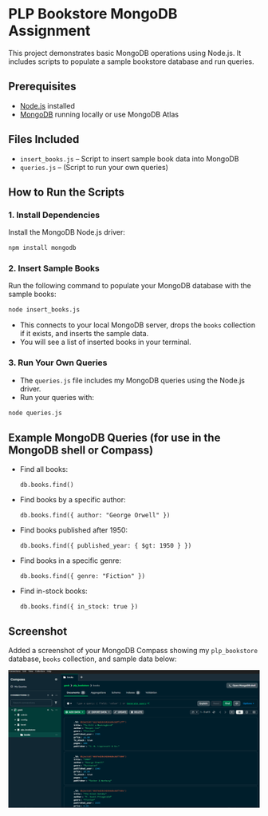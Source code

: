 # PLP Bookstore MongoDB Assignment

This project demonstrates basic MongoDB operations using Node.js. It includes scripts to populate a sample bookstore database and run queries.

## Prerequisites
- [Node.js](https://nodejs.org/) installed
- [MongoDB](https://www.mongodb.com/try/download/community) running locally or use MongoDB Atlas

## Files Included
- `insert_books.js` – Script to insert sample book data into MongoDB
- `queries.js` – (Script to run your own queries)

## How to Run the Scripts

### 1. Install Dependencies
Install the MongoDB Node.js driver:
```bash
npm install mongodb
```

### 2. Insert Sample Books
Run the following command to populate your MongoDB database with the sample books:
```bash
node insert_books.js
```
- This connects to your local MongoDB server, drops the `books` collection if it exists, and inserts the sample data.
- You will see a list of inserted books in your terminal.

### 3. Run Your Own Queries
- The `queries.js` file includes my MongoDB queries using the Node.js driver.
- Run your queries with:
```bash
node queries.js
```

## Example MongoDB Queries (for use in the MongoDB shell or Compass)
- Find all books:
  ```
  db.books.find()
  ```
- Find books by a specific author:
  ```
  db.books.find({ author: "George Orwell" })
  ```
- Find books published after 1950:
  ```
  db.books.find({ published_year: { $gt: 1950 } })
  ```
- Find books in a specific genre:
  ```
  db.books.find({ genre: "Fiction" })
  ```
- Find in-stock books:
  ```
  db.books.find({ in_stock: true })
  ```

## Screenshot
Added a screenshot of your MongoDB Compass  showing my `plp_bookstore` database, `books` collection, and sample data below:

![MongoDB Compass Screenshot](screenshot.png)


